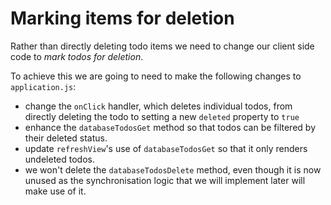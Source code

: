 # Marking items for deletion

Rather than directly deleting todo items we need to change our client side code to *mark todos for deletion*.

To achieve this we are going to need to make the following changes to `application.js`:

- change the `onClick` handler, which deletes individual todos, from directly deleting the todo to setting a new `deleted` property to `true`
- enhance the `databaseTodosGet` method so that todos can be filtered by their deleted status.
- update `refreshView`'s use of `databaseTodosGet` so that it only renders undeleted todos.
- we won't delete the `databaseTodosDelete` method, even though it is now unused as the synchronisation logic that we will implement later will make use of it.
